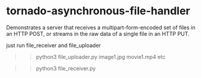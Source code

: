 # tornado-asynchronous-file-handler
Demonstrates a server that receives a multipart-form-encoded set of files in an HTTP POST, or streams in the raw data of a single file in an HTTP PUT.

just run file_receiver and file_uploader 

>> python3 file_uploader.py image1.jpg movie1.mp4 etc

>> python3 file_receiver.py
